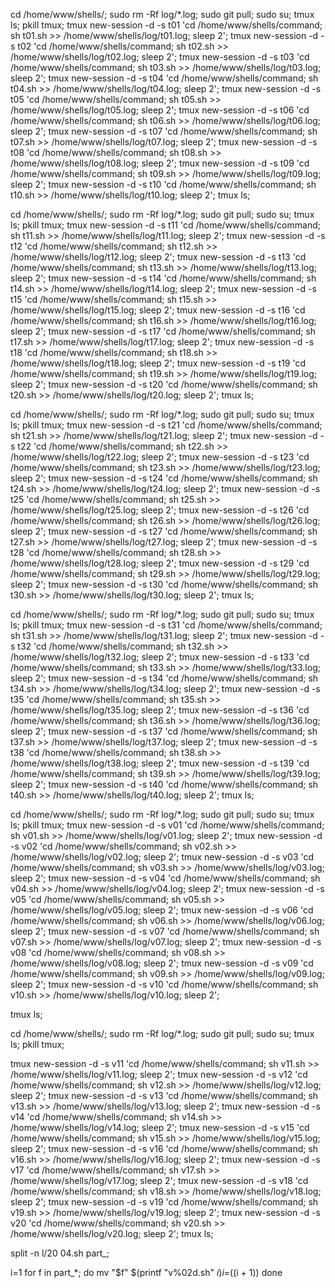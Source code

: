 cd /home/www/shells/;
sudo rm -Rf log/*.log;
sudo git pull;
sudo su;
tmux ls;
pkill tmux;
tmux new-session -d -s t01 'cd /home/www/shells/command; sh t01.sh >> /home/www/shells/log/t01.log; sleep 2';
tmux new-session -d -s t02 'cd /home/www/shells/command; sh t02.sh >> /home/www/shells/log/t02.log; sleep 2';
tmux new-session -d -s t03 'cd /home/www/shells/command; sh t03.sh >> /home/www/shells/log/t03.log; sleep 2';
tmux new-session -d -s t04 'cd /home/www/shells/command; sh t04.sh >> /home/www/shells/log/t04.log; sleep 2';
tmux new-session -d -s t05 'cd /home/www/shells/command; sh t05.sh >> /home/www/shells/log/t05.log; sleep 2';
tmux new-session -d -s t06 'cd /home/www/shells/command; sh t06.sh >> /home/www/shells/log/t06.log; sleep 2';
tmux new-session -d -s t07 'cd /home/www/shells/command; sh t07.sh >> /home/www/shells/log/t07.log; sleep 2';
tmux new-session -d -s t08 'cd /home/www/shells/command; sh t08.sh >> /home/www/shells/log/t08.log; sleep 2';
tmux new-session -d -s t09 'cd /home/www/shells/command; sh t09.sh >> /home/www/shells/log/t09.log; sleep 2';
tmux new-session -d -s t10 'cd /home/www/shells/command; sh t10.sh >> /home/www/shells/log/t10.log; sleep 2';
tmux ls;





cd /home/www/shells/;
sudo rm -Rf log/*.log;
sudo git pull;
sudo su;
tmux ls;
pkill tmux;
tmux new-session -d -s t11 'cd /home/www/shells/command; sh t11.sh >> /home/www/shells/log/t11.log; sleep 2';
tmux new-session -d -s t12 'cd /home/www/shells/command; sh t12.sh >> /home/www/shells/log/t12.log; sleep 2';
tmux new-session -d -s t13 'cd /home/www/shells/command; sh t13.sh >> /home/www/shells/log/t13.log; sleep 2';
tmux new-session -d -s t14 'cd /home/www/shells/command; sh t14.sh >> /home/www/shells/log/t14.log; sleep 2';
tmux new-session -d -s t15 'cd /home/www/shells/command; sh t15.sh >> /home/www/shells/log/t15.log; sleep 2';
tmux new-session -d -s t16 'cd /home/www/shells/command; sh t16.sh >> /home/www/shells/log/t16.log; sleep 2';
tmux new-session -d -s t17 'cd /home/www/shells/command; sh t17.sh >> /home/www/shells/log/t17.log; sleep 2';
tmux new-session -d -s t18 'cd /home/www/shells/command; sh t18.sh >> /home/www/shells/log/t18.log; sleep 2';
tmux new-session -d -s t19 'cd /home/www/shells/command; sh t19.sh >> /home/www/shells/log/t19.log; sleep 2';
tmux new-session -d -s t20 'cd /home/www/shells/command; sh t20.sh >> /home/www/shells/log/t20.log; sleep 2';
tmux ls;






cd /home/www/shells/;
sudo rm -Rf log/*.log;
sudo git pull;
sudo su;
tmux ls;
pkill tmux;
tmux new-session -d -s t21 'cd /home/www/shells/command; sh t21.sh >> /home/www/shells/log/t21.log; sleep 2';
tmux new-session -d -s t22 'cd /home/www/shells/command; sh t22.sh >> /home/www/shells/log/t22.log; sleep 2';
tmux new-session -d -s t23 'cd /home/www/shells/command; sh t23.sh >> /home/www/shells/log/t23.log; sleep 2';
tmux new-session -d -s t24 'cd /home/www/shells/command; sh t24.sh >> /home/www/shells/log/t24.log; sleep 2';
tmux new-session -d -s t25 'cd /home/www/shells/command; sh t25.sh >> /home/www/shells/log/t25.log; sleep 2';
tmux new-session -d -s t26 'cd /home/www/shells/command; sh t26.sh >> /home/www/shells/log/t26.log; sleep 2';
tmux new-session -d -s t27 'cd /home/www/shells/command; sh t27.sh >> /home/www/shells/log/t27.log; sleep 2';
tmux new-session -d -s t28 'cd /home/www/shells/command; sh t28.sh >> /home/www/shells/log/t28.log; sleep 2';
tmux new-session -d -s t29 'cd /home/www/shells/command; sh t29.sh >> /home/www/shells/log/t29.log; sleep 2';
tmux new-session -d -s t30 'cd /home/www/shells/command; sh t30.sh >> /home/www/shells/log/t30.log; sleep 2';
tmux ls;






cd /home/www/shells/;
sudo rm -Rf log/*.log;
sudo git pull;
sudo su;
tmux ls;
pkill tmux;
tmux new-session -d -s t31 'cd /home/www/shells/command; sh t31.sh >> /home/www/shells/log/t31.log; sleep 2';
tmux new-session -d -s t32 'cd /home/www/shells/command; sh t32.sh >> /home/www/shells/log/t32.log; sleep 2';
tmux new-session -d -s t33 'cd /home/www/shells/command; sh t33.sh >> /home/www/shells/log/t33.log; sleep 2';
tmux new-session -d -s t34 'cd /home/www/shells/command; sh t34.sh >> /home/www/shells/log/t34.log; sleep 2';
tmux new-session -d -s t35 'cd /home/www/shells/command; sh t35.sh >> /home/www/shells/log/t35.log; sleep 2';
tmux new-session -d -s t36 'cd /home/www/shells/command; sh t36.sh >> /home/www/shells/log/t36.log; sleep 2';
tmux new-session -d -s t37 'cd /home/www/shells/command; sh t37.sh >> /home/www/shells/log/t37.log; sleep 2';
tmux new-session -d -s t38 'cd /home/www/shells/command; sh t38.sh >> /home/www/shells/log/t38.log; sleep 2';
tmux new-session -d -s t39 'cd /home/www/shells/command; sh t39.sh >> /home/www/shells/log/t39.log; sleep 2';
tmux new-session -d -s t40 'cd /home/www/shells/command; sh t40.sh >> /home/www/shells/log/t40.log; sleep 2';
tmux ls;




cd /home/www/shells/;
sudo rm -Rf log/*.log;
sudo git pull;
sudo su;
tmux ls;
pkill tmux;
tmux new-session -d -s v01 'cd /home/www/shells/command; sh v01.sh >> /home/www/shells/log/v01.log; sleep 2';
tmux new-session -d -s v02 'cd /home/www/shells/command; sh v02.sh >> /home/www/shells/log/v02.log; sleep 2';
tmux new-session -d -s v03 'cd /home/www/shells/command; sh v03.sh >> /home/www/shells/log/v03.log; sleep 2';
tmux new-session -d -s v04 'cd /home/www/shells/command; sh v04.sh >> /home/www/shells/log/v04.log; sleep 2';
tmux new-session -d -s v05 'cd /home/www/shells/command; sh v05.sh >> /home/www/shells/log/v05.log; sleep 2';
tmux new-session -d -s v06 'cd /home/www/shells/command; sh v06.sh >> /home/www/shells/log/v06.log; sleep 2';
tmux new-session -d -s v07 'cd /home/www/shells/command; sh v07.sh >> /home/www/shells/log/v07.log; sleep 2';
tmux new-session -d -s v08 'cd /home/www/shells/command; sh v08.sh >> /home/www/shells/log/v08.log; sleep 2';
tmux new-session -d -s v09 'cd /home/www/shells/command; sh v09.sh >> /home/www/shells/log/v09.log; sleep 2';
tmux new-session -d -s v10 'cd /home/www/shells/command; sh v10.sh >> /home/www/shells/log/v10.log; sleep 2';

tmux ls;





cd /home/www/shells/;
sudo rm -Rf log/*.log;
sudo git pull;
sudo su;
tmux ls;
pkill tmux;

tmux new-session -d -s v11 'cd /home/www/shells/command; sh v11.sh >> /home/www/shells/log/v11.log; sleep 2';
tmux new-session -d -s v12 'cd /home/www/shells/command; sh v12.sh >> /home/www/shells/log/v12.log; sleep 2';
tmux new-session -d -s v13 'cd /home/www/shells/command; sh v13.sh >> /home/www/shells/log/v13.log; sleep 2';
tmux new-session -d -s v14 'cd /home/www/shells/command; sh v14.sh >> /home/www/shells/log/v14.log; sleep 2';
tmux new-session -d -s v15 'cd /home/www/shells/command; sh v15.sh >> /home/www/shells/log/v15.log; sleep 2';
tmux new-session -d -s v16 'cd /home/www/shells/command; sh v16.sh >> /home/www/shells/log/v16.log; sleep 2';
tmux new-session -d -s v17 'cd /home/www/shells/command; sh v17.sh >> /home/www/shells/log/v17.log; sleep 2';
tmux new-session -d -s v18 'cd /home/www/shells/command; sh v18.sh >> /home/www/shells/log/v18.log; sleep 2';
tmux new-session -d -s v19 'cd /home/www/shells/command; sh v19.sh >> /home/www/shells/log/v19.log; sleep 2';
tmux new-session -d -s v20 'cd /home/www/shells/command; sh v20.sh >> /home/www/shells/log/v20.log; sleep 2';
tmux ls;









split -n l/20 04.sh part_;

i=1
for f in part_*; do
  mv "$f" $(printf "v%02d.sh" $i)
  i=$((i + 1))
done
